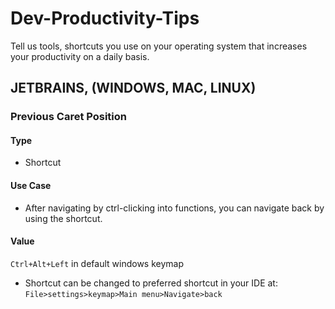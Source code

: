 # Dev-Productivity-Tips
Tell us tools, shortcuts you use on your operating system that increases your productivity on a daily basis.

## JETBRAINS, (WINDOWS, MAC, LINUX)

### Previous Caret Position

#### Type
  - Shortcut
#### Use Case
  - After navigating by ctrl-clicking into functions, you can navigate back by using the shortcut.

#### Value
`Ctrl+Alt+Left` in default windows keymap
 - Shortcut can be changed to preferred shortcut in your IDE at:
    `File>settings>keymap>Main menu>Navigate>back`
